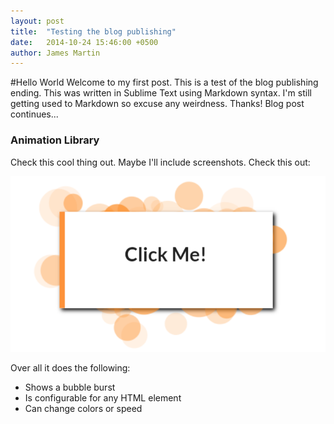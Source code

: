 ```yaml
---
layout: post
title:  "Testing the blog publishing"
date:   2014-10-24 15:46:00 +0500
author: James Martin
---
```


#Hello World
Welcome to my first post. This is a test of the blog publishing ending. This was written in Sublime Text using Markdown syntax. I'm still getting used to Markdown so excuse any weirdness. Thanks! Blog post continues...

<!--more-->

### Animation Library

Check this cool thing out. Maybe I'll include screenshots. Check this out: 

![Animation Library Bubbles](/images/project-1.png "Animation Library")

Over all it does the following:

* Shows a bubble burst
* Is configurable for any HTML element
* Can change colors or speed


